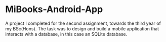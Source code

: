 # MiBooks-Android-App
A project I completed for the second assignment, towards the third year of my BSc(Hons). The task was to design and build a mobile application that interacts with a database, in this case an SQLite database. 
